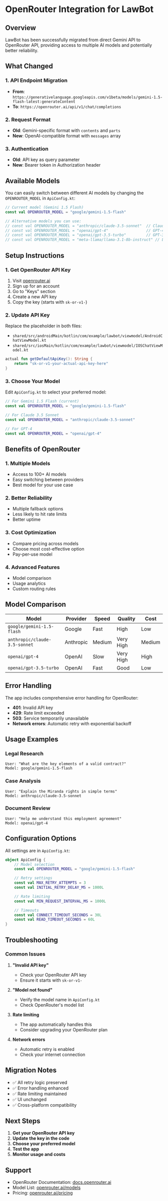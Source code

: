 # OpenRouter Integration for LawBot

## Overview

LawBot has been successfully migrated from direct Gemini API to OpenRouter API, providing access to multiple AI models and potentially better reliability.

## What Changed

### 1. **API Endpoint Migration**

- **From**: `https://generativelanguage.googleapis.com/v1beta/models/gemini-1.5-flash-latest:generateContent`
- **To**: `https://openrouter.ai/api/v1/chat/completions`

### 2. **Request Format**

- **Old**: Gemini-specific format with `contents` and `parts`
- **New**: OpenAI-compatible format with `messages` array

### 3. **Authentication**

- **Old**: API key as query parameter
- **New**: Bearer token in Authorization header

## Available Models

You can easily switch between different AI models by changing the `OPENROUTER_MODEL` in `ApiConfig.kt`:

```kotlin
// Current model (Gemini 1.5 Flash)
const val OPENROUTER_MODEL = "google/gemini-1.5-flash"

// Alternative models you can use:
// const val OPENROUTER_MODEL = "anthropic/claude-3.5-sonnet"  // Claude 3.5 Sonnet
// const val OPENROUTER_MODEL = "openai/gpt-4"                 // GPT-4
// const val OPENROUTER_MODEL = "openai/gpt-3.5-turbo"         // GPT-3.5 Turbo
// const val OPENROUTER_MODEL = "meta-llama/llama-3.1-8b-instruct" // Llama 3.1
```

## Setup Instructions

### 1. **Get OpenRouter API Key**

1. Visit [openrouter.ai](https://openrouter.ai)
2. Sign up for an account
3. Go to "Keys" section
4. Create a new API key
5. Copy the key (starts with `sk-or-v1-`)

### 2. **Update API Key**

Replace the placeholder in both files:

- `shared/src/androidMain/kotlin/com/example/lawbot/viewmodel/AndroidChatViewModel.kt`
- `shared/src/iosMain/kotlin/com/example/lawbot/viewmodel/IOSChatViewModel.kt`

```kotlin
actual fun getDefaultApiKey(): String {
    return "sk-or-v1-your-actual-api-key-here"
}
```

### 3. **Choose Your Model**

Edit `ApiConfig.kt` to select your preferred model:

```kotlin
// For Gemini 1.5 Flash (current)
const val OPENROUTER_MODEL = "google/gemini-1.5-flash"

// For Claude 3.5 Sonnet
const val OPENROUTER_MODEL = "anthropic/claude-3.5-sonnet"

// For GPT-4
const val OPENROUTER_MODEL = "openai/gpt-4"
```

## Benefits of OpenRouter

### 1. **Multiple Models**

- Access to 100+ AI models
- Easy switching between providers
- Best model for your use case

### 2. **Better Reliability**

- Multiple fallback options
- Less likely to hit rate limits
- Better uptime

### 3. **Cost Optimization**

- Compare pricing across models
- Choose most cost-effective option
- Pay-per-use model

### 4. **Advanced Features**

- Model comparison
- Usage analytics
- Custom routing rules

## Model Comparison

| Model                         | Provider  | Speed  | Quality   | Cost   |
| ----------------------------- | --------- | ------ | --------- | ------ |
| `google/gemini-1.5-flash`     | Google    | Fast   | High      | Low    |
| `anthropic/claude-3.5-sonnet` | Anthropic | Medium | Very High | Medium |
| `openai/gpt-4`                | OpenAI    | Slow   | Very High | High   |
| `openai/gpt-3.5-turbo`        | OpenAI    | Fast   | Good      | Low    |

## Error Handling

The app includes comprehensive error handling for OpenRouter:

- **401**: Invalid API key
- **429**: Rate limit exceeded
- **503**: Service temporarily unavailable
- **Network errors**: Automatic retry with exponential backoff

## Usage Examples

### Legal Research

```
User: "What are the key elements of a valid contract?"
Model: google/gemini-1.5-flash
```

### Case Analysis

```
User: "Explain the Miranda rights in simple terms"
Model: anthropic/claude-3.5-sonnet
```

### Document Review

```
User: "Help me understand this employment agreement"
Model: openai/gpt-4
```

## Configuration Options

All settings are in `ApiConfig.kt`:

```kotlin
object ApiConfig {
    // Model selection
    const val OPENROUTER_MODEL = "google/gemini-1.5-flash"

    // Retry settings
    const val MAX_RETRY_ATTEMPTS = 3
    const val INITIAL_RETRY_DELAY_MS = 1000L

    // Rate limiting
    const val MIN_REQUEST_INTERVAL_MS = 1000L

    // Timeouts
    const val CONNECT_TIMEOUT_SECONDS = 30L
    const val READ_TIMEOUT_SECONDS = 60L
}
```

## Troubleshooting

### Common Issues

1. **"Invalid API key"**

   - Check your OpenRouter API key
   - Ensure it starts with `sk-or-v1-`

2. **"Model not found"**

   - Verify the model name in `ApiConfig.kt`
   - Check OpenRouter's model list

3. **Rate limiting**

   - The app automatically handles this
   - Consider upgrading your OpenRouter plan

4. **Network errors**
   - Automatic retry is enabled
   - Check your internet connection

## Migration Notes

- ✅ All retry logic preserved
- ✅ Error handling enhanced
- ✅ Rate limiting maintained
- ✅ UI unchanged
- ✅ Cross-platform compatibility

## Next Steps

1. **Get your OpenRouter API key**
2. **Update the key in the code**
3. **Choose your preferred model**
4. **Test the app**
5. **Monitor usage and costs**

## Support

- OpenRouter Documentation: [docs.openrouter.ai](https://docs.openrouter.ai)
- Model List: [openrouter.ai/models](https://openrouter.ai/models)
- Pricing: [openrouter.ai/pricing](https://openrouter.ai/pricing)
